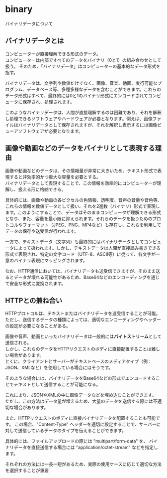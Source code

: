 # binary

バイナリデータについて

## バイナリデータとは

コンピューターが直接理解できる形式のデータ。  
コンピューターは内部ですべてのデータをバイナリ（0と1）の組み合わせとして扱う。
そのため、「バイナリデータ」はコンピューターの基本的なデータ形式を指す。

バイナリデータは、文字列や数値だけでなく、画像、音楽、動画、実行可能なプログラム、データベース等、多種多様なデータを含むことができます。これらのデータ形式はすべて、最終的には0と1のバイナリ形式にエンコードされてコンピュータに保存され、処理されます。

このようなバイナリデータは、人間が直接理解するのは困難であり、それを解釈し処理できるソフトウェアやハードウェアが必要となります。例えば、画像ファイルはバイナリデータとして保存されますが、それを解釈し表示するには画像ビューアソフトウェアが必要となります。

## 画像や動画などのデータをバイナリとして表現する理由

画像や動画などのデータは、その情報量が非常に大きいため、テキスト形式で表現すると非効率的かつ膨大な容量を必要とする。  
バイナリデータとして表現することで、この情報を効率的にコンピューターが理解し、扱える形に格納できる。

具体的には、画像や動画の各ピクセルの色情報、透明度、音声の音量や音色等、これらの情報を数値データとして扱い、それを2進数（バイナリ）形式で表現します。このようにすることで、データはそのままコンピュータが理解できる形式となり、また、容量を最小限に抑えられます。それらのデータを扱うためのプロトコルやフォーマット（JPEG、PNG、MP4など）も存在し、これらを利用してデータの保存や送受信が行われます。

一方で、テキストデータ（文字列）も最終的にはバイナリデータとしてコンピュータによって扱われます。しかし、テキストデータは人間が直接読み書きできる形式で表現され、特定の文字コード（UTF-8、ASCII等）に従って、各文字が一意のバイナリ表現にマッピングされます。

なお、HTTP通信においては、バイナリデータも送受信できますが、そのまま送るとデータが壊れる可能性があるため、Base64などのエンコーディングを通じて安全な形式に変換されます。

## HTTPとの兼ね合い

HTTPプロトコルは、テキストまたはバイナリデータを送受信することが可能。  
ただし、送信するデータの種類によっては、適切なエンコーディングやヘッダーの設定が必要になることがある。

画像や音声、動画といったバイナリデータは一般的には**バイトストリーム**として送信される。  
しかし、これらのデータをHTTPリクエストのボディに直接配置することは難しい場合があります。  
とくに、クライアントとサーバーがテキストベースのメディアタイプ（例：JSON、XMLなど）を使用している場合にはそうです。

そのような場合には、バイナリデータをBase64などの形式でエンコードすることでテキストとして送信することが可能になる。

これにより、JSONやXMLの中に画像データなどを埋め込むことができます。
ただし、この方法はデータ量が増えるため、大量のデータを送信する際には不適切な場合があります。

また、HTTPリクエストのボディに直接バイナリデータを配置することも可能です。
この場合、"Content-Type" ヘッダーを適切に設定することで、サーバーに対して送信しているデータのタイプを伝えることができます。

具体的には、ファイルアップロードの際には "multipart/form-data" を、
バイナリデータを直接送信する場合には "application/octet-stream" などを指定します。

それぞれの方法には一長一短があるため、実際の使用ケースに応じて適切な方法を選択することが重要
